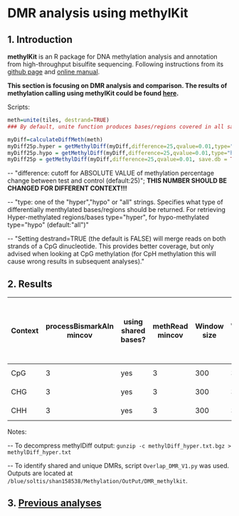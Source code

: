 # DMR analysis using methylKit
## 1. Introduction
**methylKit** is an R package for DNA methylation analysis and annotation from high-throughput bisulfite sequencing. Following instructions from its  [github page](https://github.com/al2na/methylKit) and [online manual](https://bioconductor.org/packages/release/bioc/vignettes/methylKit/inst/doc/methylKit.html#23_Reading_the_methylation_calls_from_sorted_Bismark_alignments).

**This section is focusing on DMR analysis and comparison. The results of methylation calling using methylKit could be found [here](https://github.com/GatorShan/Tragopogon-Methylation-Project/blob/master/methylKit_analysis/README.md#2-reading-the-methylation-calls-from-sorted-bismark-alignments).**

Scripts:
```r
meth=unite(tiles, destrand=TRUE)
### By default, unite function produces bases/regions covered in all samples

myDiff=calculateDiffMeth(meth)
myDiff25p.hyper = getMethylDiff(myDiff,difference=25,qvalue=0.01,type="hyper", save.db = TRUE)
myDiff25p.hypo = getMethylDiff(myDiff,difference=25,qvalue=0.01,type="hypo", save.db = TRUE)
myDiff25p = getMethylDiff(myDiff,difference=25,qvalue=0.01, save.db = TRUE)
```

-- "difference: cutoff for ABSOLUTE VALUE of methylation percentage change between test and control (default:25)"; **THIS NUMBER SHOULD BE CHANGED FOR DIFFERENT CONTEXT!!!**

-- "type: one of the "hyper","hypo" or "all" strings. Specifies what type of differentially menthylated bases/regions should be returned. For retrieving Hyper-methylated regions/bases type="hyper", for hypo-methylated type="hypo" (default:"all")"

-- "Setting destrand=TRUE (the default is FALSE) will merge reads on both strands of a CpG dinucleotide. This provides better coverage, but only advised when looking at CpG methylation (for CpH methylation this will cause wrong results in subsequent analyses)."

## 2. Results
| Context | processBismarkAln mincov | using shared bases? | methRead mincov | Window size | Window step | Window cov.bases | Difference | DMR between parents (A) | DMR between subgenomes | Overlapping DMR (both direaction) | Overlapping DMR (same direaction) (B) | Polyploid DMRs that are inherited from diploids (B/A%) | Scripts |
|--|--|--|--|--|--|--|--|--|--|--|--|--|--|
| CpG | 3 | yes | 3 | 300 | 300 | 10 | 35% | 3,549 | 3,262 | 2,360 | 2,300 | 64.8% | `MethylDiff_Tdu-Tpr_CpG_mincov3_V4.r` and `MethylDiff_Tms_subgenome_compare_mincov3_V4.r` |
| CHG | 3 | yes | 3 | 300 | 300 | 10 | 25% |  |  |  |  | % | `MethylDiff_Tdu-Tpr_CHG_mincov3_V5.r` and `MethylDiff_Tms_subgenome_compare_CHG_mincov3_V5.r` |
| CHH | 3 | yes | 3 | 300 | 300 | 10 | 10% | 18,143 | 14,535 | 7,676 | 7,440 | 41.0% | `MethylDiff_Tdu-Tpr_CHH_mincov3_V4.r` and `MethylDiff_Tms_subgenome_compare_CHH_mincov3_V4.r` |

Notes:

-- To decompress methylDiff output: `gunzip -c methylDiff_hyper.txt.bgz > methylDiff_hyper.txt`

-- To identify shared and unique DMRs, script `Overlap_DMR_V1.py` was used. Outputs are located at `/blue/soltis/shan158538/Methylation/OutPut/DMR_methylkit`.

## 3. [Previous analyses](https://github.com/GatorShan/Tragopogon-Methylation-Project/tree/master/DMR_analysis_methylKit/Previous_analyses)

